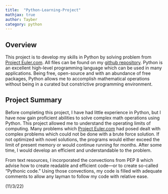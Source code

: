```yaml
---
title:  "Python-Learning-Project"
mathjax: true
author: Tayber
category: python
---
```


## Overview

This project is to develop my skills in Python by solving problem from [Project Euler.com](https://projecteuler.net/archives). All files can be found on my [github repository](https://github.com/tjm253/projecteuler). Python is an excellent high-level programming language which can be used in many applications. Being free, open-source and with an abundance of free packages, Python allows me to accomplish mathematical operations without being in a curated but constrictive programming environment.

## Project Summary

Before completing this project, I have had little experience in Python, but I have now gain proficient abilities to solve complex math operations using Python. This project allowed me to understand the operating limits of computing. Many problems which [Project Euler.com](https://projecteuler.net/archives) had posed dealt with complex problems which could not be done with a brute force solution. If not optimized with novel solutions, the programs would either exceed the limit of present memory or would continue running for months. After some time, I would develop an efficient and understandable to the problem.

From text resources, I incorporated the convections from PEP 8 which advise how to create readable and efficient code—or to create so-called “Pythonic code.” Using those convections, my code is filled with adequate comments to allow any layman to follow my code with relative ease. 


(11/3/22)
